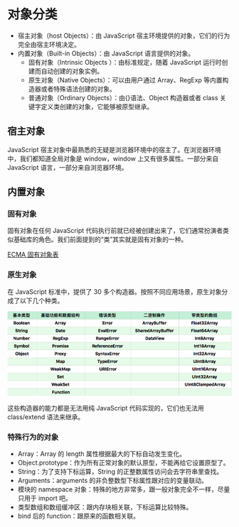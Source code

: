 # 对象分类

- 宿主对象（host Objects）：由 JavaScript 宿主环境提供的对象，它们的行为完全由宿主环境决定。
- 内置对象（Built-in Objects）：由 JavaScript 语言提供的对象。
    - 固有对象（Intrinsic Objects ）：由标准规定，随着 JavaScript 运行时创建而自动创建的对象实例。
    - 原生对象（Native Objects）：可以由用户通过 Array、RegExp 等内置构造器或者特殊语法创建的对象。
    - 普通对象（Ordinary Objects）：由{}语法、Object 构造器或者 class 关键字定义类创建的对象，它能够被原型继承。

## 宿主对象

JavaScript 宿主对象中最熟悉的无疑是浏览器环境中的宿主了。在浏览器环境中，我们都知道全局对象是 window，window 上又有很多属性。一部分来自 JavaScript 语言，一部分来自浏览器环境。

## 内置对象

### 固有对象

固有对象在任何 JavaScript 代码执行前就已经被创建出来了，它们通常扮演者类似基础库的角色。我们前面提到的“类”其实就是固有对象的一种。

[ECMA 固有对象表](https://www.ecma-international.org/ecma-262/9.0/index.html#sec-well-known-intrinsic-objects)

### 原生对象

在 JavaScript 标准中，提供了 30 多个构造器。按照不同应用场景，原生对象分成了以下几个种类。

![](./images/obj-17.png)

这些构造器的能力都是无法用纯 JavaScript 代码实现的，它们也无法用 class/extend 语法来继承。

### 特殊行为的对象

- Array：Array 的 length 属性根据最大的下标自动发生变化。
- Object.prototype：作为所有正常对象的默认原型，不能再给它设置原型了。
- String：为了支持下标运算，String 的正整数属性访问会去字符串里查找。
- Arguments：arguments 的非负整数型下标属性跟对应的变量联动。
- 模块的 namespace 对象：特殊的地方非常多，跟一般对象完全不一样，尽量只用于 import 吧。
- 类型数组和数组缓冲区：跟内存块相关联，下标运算比较特殊。
- bind 后的 function：跟原来的函数相关联。